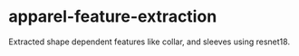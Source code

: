 # apparel-feature-extraction
Extracted shape dependent features like collar, and sleeves using resnet18.
